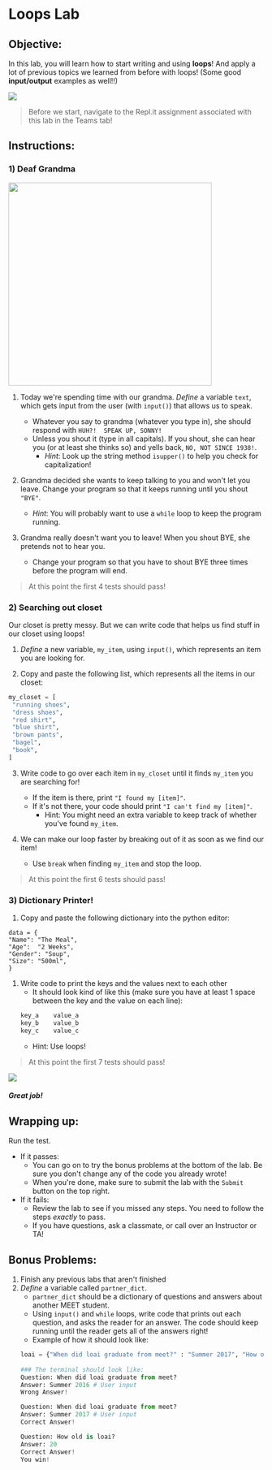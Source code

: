 # Loops Lab

## Objective: 
In this lab, you will learn how to start writing and using **loops**! And apply a lot of previous topics we learned from before with loops! (Some good **input/output** examples as well!!)

<img src="https://www.system-concepts.com/wp-content/uploads/2020/02/excited-minions-gif-360x163.gif">


> Before we start, navigate to the Repl.it assignment associated with this lab in the Teams tab!

## Instructions:

### 1) Deaf Grandma
<img src="https://s3.amazonaws.com/after-school-assets/deaf_grandma.jpg" width="400">

1. Today we're spending time with our grandma. *Define* a variable `text`, which gets input from the user (with `input()`) that allows us to speak.
    - Whatever you say to grandma (whatever you type in), she should respond with `HUH?!  SPEAK UP, SONNY!`
    - Unless you shout it (type in all capitals). If you shout, she can hear you (or at least she thinks so) and yells back, `NO, NOT SINCE 1938!`.
        - _Hint_: Look up the string method `isupper()` to help you check for capitalization!

2. Grandma decided she wants to keep talking to you and won't let you leave. Change your program so that it keeps running until you shout `"BYE"`.
    - _Hint_: You will probably want to use a `while` loop to keep the program running.

3. Grandma really doesn't want you to leave! When you shout BYE, she pretends not to hear you. 
    - Change your program so that you have to shout BYE three times before the program will end.
    
> At this point the first 4 tests should pass!

### 2) Searching out closet

Our closet is pretty messy. But we can write code that helps us find stuff in our closet using loops!

1. *Define* a new variable, `my_item`, using `input()`, which represents an item you are looking for.

2. Copy and paste the following list, which represents all the items in our closet:

```python
my_closet = [
 "running shoes",
 "dress shoes",
 "red shirt",
 "blue shirt",
 "brown pants",
 "bagel",
 "book",
]
```

3. Write code to go over each item in `my_closet` until it finds `my_item` you are searching for!
    - If the item is there, print `"I found my [item]"`.
    - If it's not there, your code should print `"I can't find my [item]"`.
        - Hint: You might need an extra variable to keep track of whether you've found `my_item`.

4. We can make our loop faster by breaking out of it as soon as we find our item!
    - Use `break` when finding `my_item` and stop the loop.
    
> At this point the first 6 tests should pass!

### 3) Dictionary Printer!

1. Copy and paste the following dictionary into the python editor:

```
data = {
"Name": "The Meal",
"Age":  "2 Weeks",
"Gender": "Soup",
"Size": "500ml",
}
```

1. Write code to print the keys and the values next to each other
    - It should look kind of like this (make sure you have at least 1 space between the key and the value on each line):
    ```python
    key_a    value_a
    key_b    value_b
    key_c    value_c
    ```
    - Hint: Use loops!
    
> At this point the first 7 tests should pass!

[![](https://i.gifer.com/7tB1.gif)]()

##### Great job!

## Wrapping up:

Run the test.
- If it passes:
    - You can go on to try the bonus problems at the bottom of the lab. Be sure you don't change any of the code you already wrote!
    - When you're done, make sure to submit the lab with the `Submit` button on the top right.
- If it fails:
    - Review the lab to see if you missed any steps. You need to follow the steps _exactly_ to pass.
    - If you have questions, ask a classmate, or call over an Instructor or TA!


## Bonus Problems:

1. Finish any previous labs that aren't finished
2. *Define* a variable called `partner_dict`.
    - `partner_dict` should be a dictionary of questions and answers about another MEET student.
    - Using `input()` and `while` loops, write code that prints out each question, and asks the reader for an answer. The code should keep running until the reader gets all of the answers right!
    - Example of how it should look like:
    ```python
    loai = {"When did loai graduate from meet?" : "Summer 2017", "How old is loai?" : 20}
        
    ### The terminal should look like:
    Question: When did loai graduate from meet?
    Answer: Summer 2016 # User input
    Wrong Answer!
    
    Question: When did loai graduate from meet?
    Answer: Summer 2017 # User input
    Correct Answer!
    
    Question: How old is loai?
    Answer: 20
    Correct Answer!
    You win!
    ```

